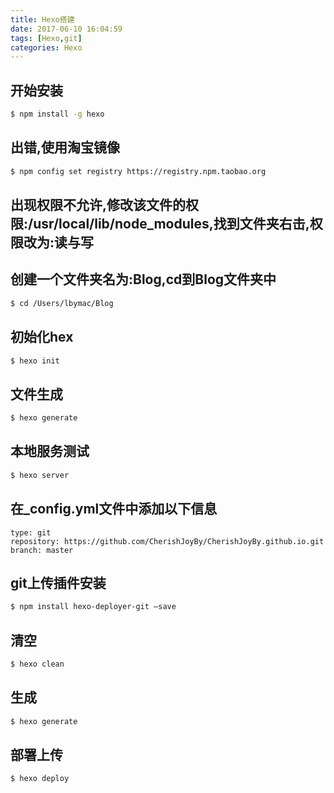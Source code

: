 ```yaml
---
title: Hexo搭建
date: 2017-06-10 16:04:59
tags: [Hexo,git]
categories: Hexo
---
```

## 开始安装

```bash
$ npm install -g hexo 
```

## 出错,使用淘宝镜像 

```bash
$ npm config set registry https://registry.npm.taobao.org
```

## 出现权限不允许,修改该文件的权限:/usr/local/lib/node_modules,找到文件夹右击,权限改为:读与写
 
## 创建一个文件夹名为:Blog,cd到Blog文件夹中

```bash
$ cd /Users/lbymac/Blog
```

## 初始化hex

```bash
$ hexo init
```

## 文件生成

```bash
$ hexo generate
```

## 本地服务测试

```bash
$ hexo server
```
 
## 在_config.yml文件中添加以下信息

```
type: git 
repository: https://github.com/CherishJoyBy/CherishJoyBy.github.io.git
branch: master
```

## git上传插件安装

```bash
$ npm install hexo-deployer-git —save
```

## 清空

```bash
$ hexo clean
```

## 生成

```bash
$ hexo generate
```

## 部署上传

```bash
$ hexo deploy
```

